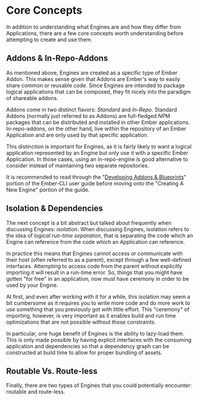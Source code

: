 # Core Concepts

In addition to understanding what Engines are and how they differ from Applications, there are a few core concepts worth understanding before attempting to create and use them.

## Addons & In-Repo-Addons

As mentioned above, Engines are created as a specific type of Ember Addon. This makes sense given that Addons are Ember's way to easily share common or reusable code. Since Engines are intended to package logical applications that can be composed, they fit nicely into the paradigm of shareable addons.

Addons come in two distinct flavors: _Standard_ and _In-Repo_. Standard Addons (normally just referred to as Addons) are full-fledged NPM packages that can be distributed and installed in other Ember applications. In-repo-addons, on the other hand, live within the repository of an Ember Application and are only used by that specific application.

This distinction is important for Engines, as it is fairly likely to want a logical application represented by an Engine but only use it with a specific Ember Application. In those cases, using an in-repo-engine is good alternative to consider instead of maintaining two separate repositories.

It is recommended to read through the "[Developing Addons & Blueprints](http://ember-cli.com/extending/#developing-addons-and-blueprints)" portion of the Ember-CLI user guide before moving onto the "Creating A New Engine" portion of the guide.

## Isolation & Dependencies

The next concept is a bit abstract but talked about frequently when discussing Engines: _isolation_. When discussing Engines, isolation refers to the idea of _logical run-time separation_, that is separating the code which an Engine can reference from the code which an Application can reference.

In practice this means that Engines cannot access or communicate with their host (often referred to as a parent), except through a few well-defined interfaces. Attempting to access code from the parent without explicitly importing it will result in a run-time error. So, things that you might have gotten "for free" in an application, now must have ceremony in order to be used by your Engine.

At first, and even after working with it for a while, this isolation may seem a bit cumbersome as it requires you to write more code and do more work to use something that you previously got with little effort. This "ceremony" of importing, however, is very important as it enables build and run time optimizations that are not possible without those constraints.

In particular, one huge benefit of Engines is the ability to lazy-load them. This is only made possible by having explicit interfaces with the consuming application and dependencies so that a dependency graph can be constructed at build time to allow for proper bundling of assets.

## Routable Vs. Route-less

Finally, there are two types of Engines that you could potentially encounter: routable and route-less.
